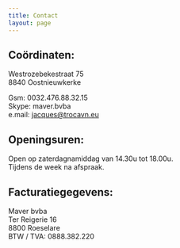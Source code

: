 ```yaml
---
title: Contact 
layout: page
---
```


Coördinaten:
------------

Westrozebekestraat 75  
8840 Oostnieuwkerke

Gsm: 0032.476.88.32.15  
Skype: maver.bvba  
e.mail: <jacques@trocavn.eu>

Openingsuren:
-------------

Open op zaterdagnamiddag van 14.30u tot 18.00u.  
Tijdens de week na afspraak.  


Facturatiegegevens: 
-------------------
  
Maver bvba  
Ter Reigerie 16  
8800 Roeselare  
BTW / TVA: 0888.382.220  
